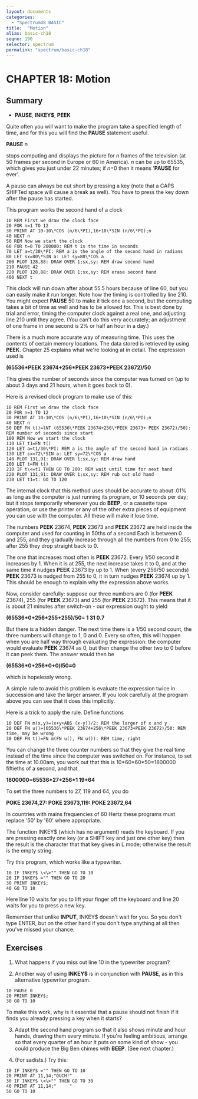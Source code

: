 ```yaml
---
layout: documents
categories: 
  - "Spectrum48 BASIC"
title:  "Motion"
alias: basic-ch18
seqno: 190
selector: spectrum
permalink: "spectrum/basic-ch18"
---
```


# CHAPTER 18: Motion

## Summary

- **PAUSE**, **INKEY$**, **PEEK**

Quite often you will want to make the program take a specified length of time, and for this you will find the **PAUSE** statement useful.

**PAUSE** *n*

stops computing and displays the picture for *n* frames of the television (at 50 frames per second in Europe or 60 in America). *n* can be up to 65535, which
gives you just under 22 minutes; if *n*=0 then it means '**PAUSE** for ever'.

A pause can always be cut short by pressing a key (note that a CAPS SHIFTed space will cause a break as well). You have to press the key down after the
pause has started.

This program works the second hand of a clock

```
10 REM First we draw the clock face
20 FOR n=1 TO 12
30 PRINT AT 10-10\*COS (n/6\*PI),16+10\*SIN (n/6\*PI);n
40 NEXT n
50 REM Now we start the clock
60 FOR t=0 TO 200000: REM t is the time in seconds
70 LET a=t/30\*PI: REM a is the angle of the second hand in radians
80 LET sx=80\*SIN a: LET sy=80\*COS a
200 PLOT 128,88: DRAW OVER 1;sx,sy: REM draw second hand
210 PAUSE 42
220 PLOT 128,88: DRAW OVER 1;sx,sy: REM erase second hand
400 NEXT t
```

This clock will run down after about 55.5 hours because of line 60, but you can easily make it run longer. Note how the timing is controlled by line 210. You
might expect **PAUSE** 50 to make it tick one a second, but the computing takes a bit of time as well and has to be allowed for. This is best done by trial and
error, timing the computer clock against a real one, and adjusting line 210 until they agree. (You can't do this very accurately; an adjustment of one frame
in one second is 2% or half an hour in a day.)

There is a much more accurate way of measuring time. This uses the contents of certain memory locations. The data stored is retrieved by using **PEEK**. Chapter 25 explains what we're looking at in detail. The expression used is

**(65536\*PEEK 23674+256\*PEEK 23673+PEEK 23672)/50**

This gives the number of seconds since the computer was turned on (up to about 3 days and 21 hours, when it goes back to 0).

Here is a revised clock program to make use of this:

```
10 REM First we draw the clock face
20 FOR n=1 TO 12
30 PRINT AT 10-10\*COS (n/6\*PI),16+10\*SIN (n/6\*PI);n
40 NEXT n
50 DEF FN t()=lNT (65536\*PEEK 23674+256\*PEEK 23673+ PEEK 23672)/50):
REM number of seconds since start
100 REM Now we start the clock
110 LET t1=FN t()
120 LET a=t1/30\*PI: REM a is the angle of the second hand in radians
130 LET sx=72\*SIN a: LET sy=72\*COS a
140 PLOT 131,91: DRAW OVER 1;sx,sy: REM draw hand
200 LET t=FN t()
210 IF t\<=t1 THEN GO TO 200: REM wait until time for next hand
220 PLOT 131,91: DRAW OVER 1;sx,sy: REM rub out old hand
230 LET t1=t: GO TO 120
```

The internal clock that this method uses should be accurate to about .01% as long as the computer is just running its program, or 10 seconds per day; but it
stops temporarily whenever you do **BEEP**, or a cassette tape operation, or use the printer or any of the other extra pieces of equipment you can use with the
computer. All these will make it lose time.

The numbers **PEEK** 23674, **PEEK** 23673 and **PEEK** 23672 are held inside the computer and used for counting in 50ths of a second Each is between 0 and 255, and they gradually increase through all the numbers from 0 to 255; after 255 they drop straight back to 0.

The one that increases most often is **PEEK** 23672. Every 1/50 second it increases by 1. When it is at 255, the next increase takes it to 0, and at the same time
it nudges **PEEK** 23673 by up to 1. When (every 256/50 seconds) **PEEK** 23673 is nudged from 255 to 0, it in turn nudges **PEEK** 23674 up by 1. This should be
enough to explain why the expression above works.

Now, consider carefully: suppose our three numbers are 0 (for **PEEK** 23674), 255 (for **PEEK** 23673) and 255 (for **PEEK** 23672). This means that it is about 21 minutes after switch-on - our expression ought to yield

**(65536\*0+256\*255+255)/50= 1 31 0.7**

But there is a hidden danger. The next time there is a 1/50 second count, the three numbers will change to 1, 0 and 0. Every so often, this will happen when
you are half way through evaluating the expression: the computer would evaluate **PEEK** 23674 as 0, but then change the other two to 0 before it can peek them. The answer would then be

**(65536\*0+256\*0+0)l50=0**

which is hopelessly wrong.

A simple rule to avoid this problem is evaluate the expression twice in succession and take the larger answer. If you look carefully at the program
above you can see that it does this implicitly.

Here is a trick to apply the rule. Define functions

```
10 DEF FN m(x,y)=(x+y+ABS (x-y))/2: REM the larger of x and y
20 DEF FN u()=(65536\*PEEK 23674+256\*PEEK 23673+PEEK 23672)/50: REM time, may be wrong
30 DEF FN t()=FN m(FN u(), FN u()): REM time, right
```

You can change the three counter numbers so that they give the real time instead of the time since the computer was switched on. For instance, to set the time at
10.00am, you work out that this is 10\*60\*60\*50=1800000 fiftieths of a second, and that

**1800000=65536\*27+256\*1 19+64**

To set the three numbers to 27, 119 and 64, you do

 **POKE 23674,27: POKE 23673,119: POKE 23672,64**

In countries with mains frequencies of 60 Hertz these programs must replace '50' by '60' where appropriate.

The function INKEY$ (which has no argument) reads the keyboard. If you are pressing exactly one key (or a SHIFT key and just one other key) then the result
is the character that that key gives in L mode; otherwise the result is the empty string.

Try this program, which works like a typewriter.

```
10 IF INKEY$ \<\>"" THEN GO TO 10
20 IF INKEY$ ="" THEN GO TO 20
30 PRINT INKEY$;
40 GO TO 10
```

Here line 10 waits for you to lift your finger off the keyboard and line 20 waits for you to press a new key.

Remember that unlike **INPUT**, INKEY$ doesn't wait for you. So you don't type ENTER, but on the other hand if you don't type anything at all then you've
missed your chance.

## Exercises

1. What happens if you miss out line 10 in the typewriter program?

2. Another way of using **INKEY$** is in conjunction with **PAUSE**, as in this alternative typewriter program.

```
10 PAUSE 0
20 PRINT INKEY$;
30 GO TO 10
```

To make this work, why is it essential that a pause should not finish if it finds you already pressing a key when it starts?

3. Adapt the second hand program so that it also shows minute and hour hands, drawing them every minute. If you're feeling ambitious, arrange so that every
quarter of an hour it puts on some kind of show - you could produce the Big Ben chimes with **BEEP**. (See next chapter.)

4. (For sadists.) Try this:

```
10 IF INKEY$ ="" THEN GO TO 10
20 PRINT AT 11,14;"OUCH!"
30 IF INKEY$ \<\>"" THEN GO TO 30
40 PRINT AT 11,14;"     "
50 GO TO 10
```
